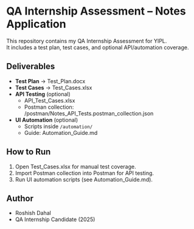 # QA Internship Assessment – Notes Application

This repository contains my QA Internship Assessment for YIPL.  
It includes a test plan, test cases, and optional API/automation coverage.

## Deliverables
- **Test Plan** → Test_Plan.docx
- **Test Cases** → Test_Cases.xlsx
- **API Testing** (optional)
  - API_Test_Cases.xlsx
  - Postman collection: /postman/Notes_API_Tests.postman_collection.json
- **UI Automation** (optional)
  - Scripts inside `/automation/`
  - Guide: Automation_Guide.md

## How to Run
1. Open Test_Cases.xlsx for manual test coverage.
2. Import Postman collection into Postman for API testing.
3. Run UI automation scripts (see Automation_Guide.md).

## Author
- Roshish Dahal
- QA Internship Candidate (2025)
